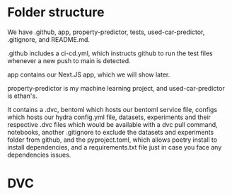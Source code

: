 
















































# Folder structure

We have .github, app, property-predictor, tests, used-car-predictor, .gitignore, and README.md.

.github includes a ci-cd.yml, which instructs github to run the test files whenever a new push to main is detected.

app contains our Next.JS app, which we will show later.

property-predictor is my machine learning project, and used-car-predictor is ethan's. 

It contains a .dvc, bentoml which hosts our bentoml service file, configs which hosts our hydra config.yml file, datasets, experiments and their respective .dvc files which would be available with a dvc pull command, notebooks, another .gitignore to exclude the datasets and experiments folder from github, and the pyproject.toml, which allows poetry install to install dependencies, and a requirements.txt file just in case you face any dependencies issues.

# DVC
